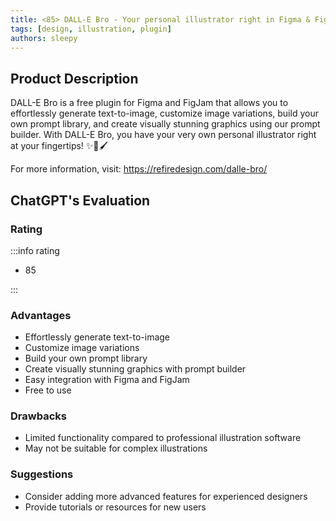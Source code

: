 ```yaml
---
title: <85> DALL-E Bro - Your personal illustrator right in Figma & FigJam
tags: [design, illustration, plugin]
authors: sleepy
---
```


## Product Description

DALL-E Bro is a free plugin for Figma and FigJam that allows you to effortlessly generate text-to-image, customize image variations, build your own prompt library, and create visually stunning graphics using our prompt builder. With DALL-E Bro, you have your very own personal illustrator right at your fingertips! ✨🎨🖌️

For more information, visit: https://refiredesign.com/dalle-bro/

## ChatGPT's Evaluation

### Rating

:::info rating

- 85

:::

### Advantages

- Effortlessly generate text-to-image
- Customize image variations
- Build your own prompt library
- Create visually stunning graphics with prompt builder
- Easy integration with Figma and FigJam
- Free to use


### Drawbacks

- Limited functionality compared to professional illustration software
- May not be suitable for complex illustrations

### Suggestions

- Consider adding more advanced features for experienced designers
- Provide tutorials or resources for new users